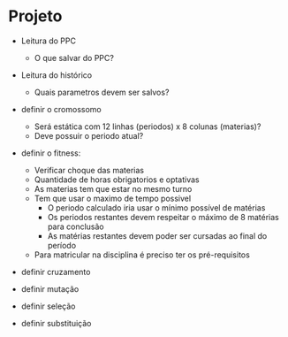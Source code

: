 # Projeto

- Leitura do PPC
    - O que salvar do PPC?
- Leitura do histórico
    - Quais parametros devem ser salvos? 

- definir o cromossomo
    - Será estática com 12 linhas (periodos) x 8 colunas (materias)?
    - Deve possuir o periodo atual?

- definir o fitness:
    - Verificar choque das materias
    - Quantidade de horas obrigatorios e optativas
    - As materias tem que estar no mesmo turno
    - Tem que usar o maximo de tempo possivel
      - O periodo calculado iria usar o mínimo possível de matérias
      - Os periodos restantes devem respeitar o máximo de 8 matérias para conclusão 
      - As matérias restantes devem poder ser cursadas ao final do período
    - Para matricular na disciplina é preciso ter os pré-requisitos

- definir cruzamento
- definir mutação
- definir seleção
- definir substituição